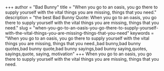 +++
author = "Bad Bunny"
title = "When you go to an oasis, you go there to supply yourself with the vital things you are missing, things that you need."
description = "the best Bad Bunny Quote: When you go to an oasis, you go there to supply yourself with the vital things you are missing, things that you need."
slug = "when-you-go-to-an-oasis-you-go-there-to-supply-yourself-with-the-vital-things-you-are-missing-things-that-you-need"
keywords = "When you go to an oasis, you go there to supply yourself with the vital things you are missing, things that you need.,bad bunny,bad bunny quotes,bad bunny quote,bad bunny sayings,bad bunny saying,quotes, sayings,quote, saying, motivation"
+++
When you go to an oasis, you go there to supply yourself with the vital things you are missing, things that you need.
